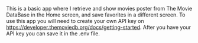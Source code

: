 This is a basic app where I retrieve and show movies poster from The Movie DataBase in the Home screen, and save favorites in a different screen.
To use this app you will need to create your own API key on https://developer.themoviedb.org/docs/getting-started.
After you have your API key you can save it in the .env file.
